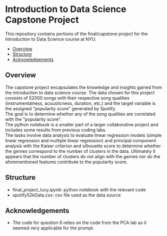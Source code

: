 # Introduction to Data Science Capstone Project
This repository contains portions of the final/capstone project for the Introduction to Data Science course at NYU.  

- [Overview](#Overview)
- [Structure](#Structure)
- [Acknowledgements](#Acknowledgements)

## Overview
The capstone project encapsulates the knowledge and insights gained from the introduction to data science course. The data chosen for this project consists of 52000 songs with their respective song qualities (instrumentalness, acousticness, duration, etc.) and the target variable is the assigned "popularity score" generated by Spotify.  
The goal is to determine whether any of the song qualities are correlated with the "popularity score".  
The python notebook is a smaller part of a larger collaborative project and includes some results from previous coding labs.  
The tasks involve data analysis to evaluate linear regression models (simple linear regression and multiple linear regression) and principal component analysis with the Kaiser criterion and silhouette score to determine whether the genres correspond to the number of clusters in the data. Ultimately it appears that the number of clusters do not align with the genres nor do the aforementioned features contribute to the popularity score.   

## Structure  
- final_project_lucy.ipynb: python notebook with the relevant code
- spotify52kData.csv: csv file used as the data source

## Acknowledgements
- The code for question 6 relies on the code from the PCA lab as it seemed very applicable for the prompt.






